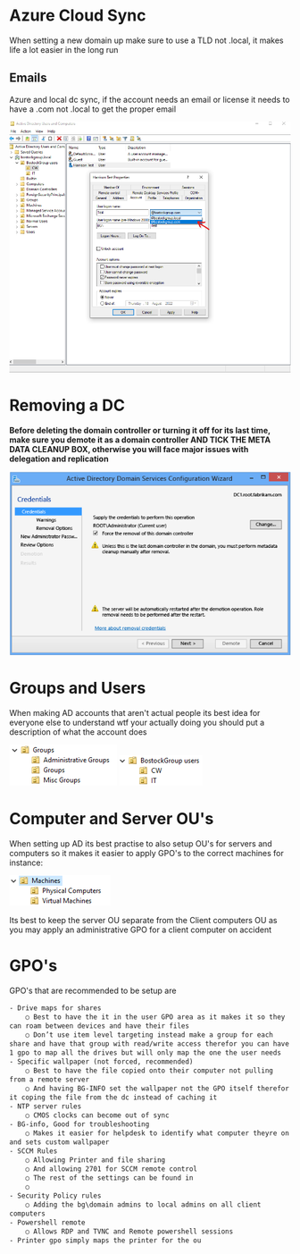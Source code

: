 # Azure Cloud Sync 

When setting a new domain up make sure to use a TLD not .local, it makes life a lot easier in the long run
## Emails
Azure and local dc sync, if the account needs an email or license it needs to have a .com not .local to get the proper email

![](./images/ad1.png)

# **Removing a DC**

**Before deleting the domain controller or turning it off for its last time, make sure you demote it as a domain controller AND TICK THE META DATA CLEANUP BOX, otherwise you will face major issues with delegation and replication**

![](./images/ad2.png)

# Groups and Users
When making AD accounts that aren't actual people its best idea for everyone else to understand wtf your actually doing you should put a description of what the account does

![](./images/ad4.png)
![](./images/ad3.png)

# Computer and Server OU's

When setting up AD its best practise to also setup OU's for servers and computers so it makes it easier to apply GPO's to the correct machines for instance: 
	
![](ad5.png)
	
	
Its best to keep the server OU separate from the Client computers OU as you may apply an administrative GPO for a client computer on accident

# GPO's
GPO's that are recommended to be setup are 


	- Drive maps for shares
		○ Best to have the it in the user GPO area as it makes it so they can roam between devices and have their files
		○ Don’t use item level targeting instead make a group for each share and have that group with read/write access therefor you can have 1 gpo to map all the drives but will only map the one the user needs
	- Specific wallpaper (not forced, recommended)
		○ Best to have the file copied onto their computer not pulling from a remote server
		○ And having BG-INFO set the wallpaper not the GPO itself therefor it coping the file from the dc instead of caching it
	- NTP server rules
		○ CMOS clocks can become out of sync
	- BG-info, Good for troubleshooting
		○ Makes it easier for helpdesk to identify what computer theyre on and sets custom wallpaper
	- SCCM Rules
		○ Allowing Printer and file sharing
		○ And allowing 2701 for SCCM remote control
		○ The rest of the settings can be found in 
		○ 
	- Security Policy rules
		○ Adding the bg\domain admins to local admins on all client computers 
	- Powershell remote
		○ Allows RDP and TVNC and Remote powershell sessions
	- Printer gpo simply maps the printer for the ou
